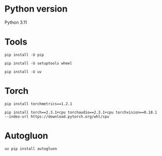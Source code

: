


# Python version
Python 3.11

# Tools

```
pip install -U pip
```
```
pip install -U setuptools wheel
```


```
pip install -U uv
```

# Torch

```
pip install torchmetrics==1.2.1
```

```
pip install torch==2.3.1+cpu torchaudio==2.3.1+cpu torchvision==0.18.1 --index-url https://download.pytorch.org/whl/cpu
```

# Autogluon

```
uv pip install autogluon

```

